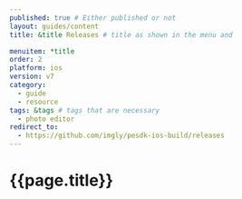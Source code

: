```yaml
---
published: true # Either published or not 
layout: guides/content
title: &title Releases # title as shown in the menu and 

menuitem: *title
order: 2
platform: ios
version: v7
category: 
  - guide
  - resource
tags: &tags # tags that are necessary
  - photo editor 
redirect_to: 
  - https://github.com/imgly/pesdk-ios-build/releases
---
```


# {{page.title}}
